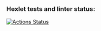 ### Hexlet tests and linter status:
[![Actions Status](https://github.com/proggressor/python-project-49/workflows/hexlet-check/badge.svg)](https://github.com/proggressor/python-project-49/actions)